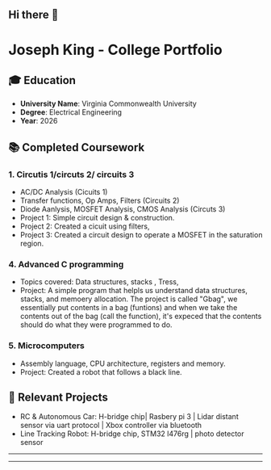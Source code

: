## Hi there 👋

<!--
**justaver/justaver** is a ✨ _special_ ✨ repository because its `README.md` (this file) appears on your GitHub profile.

Here are some ideas to get you started:

- 🔭 I’m currently working on ...
- 🌱 I’m currently learning ...
- 👯 I’m looking to collaborate on ...
- 🤔 I’m looking for help with ...
- 💬 Ask me about ...
- 📫 How to reach me: ...
- 😄 Pronouns: ...
- ⚡ Fun fact: ...
-->



# Joseph King - College Portfolio

## 🎓 Education

- **University Name**: Virginia Commonwealth University
- **Degree**: Electrical Engineering
- **Year**: 2026

## 📚 Completed Coursework

### 1. **Circutis 1/circuts 2/ circuits 3** 
   - AC/DC Analysis (Cicuits 1)
   - Transfer functions, Op Amps, Filters (Circuits 2)
   - Diode Aanlysis, MOSFET Analysis, CMOS Analysis (Circuts 3)
   - Project 1: Simple circuit design & construction. 
   - Project 2: Created a cicuit using filters,
   - Project 3: Created a circuit design to operate a MOSFET in the saturation region.

### 4. **Advanced C programming**
   - Topics covered: Data structures, stacks , Tress, 
   - Project: A simple program that helpls us understand data structures, stacks, and memoery allocation. The project is called "Gbag", we essentially put contents in a bag (funtions) and when we take the contents out of the bag (call the function), it's expeced that the contents should do what they were programmed to do.

### 5. **Microcomputers**
   - Assembly language, CPU architecture, registers and memory.
   - Project: Created a robot that follows a black line.
   

## 💼 Relevant Projects

- RC & Autonomous Car: H-bridge chip| Rasbery pi 3 | Lidar distant sensor via uart protocol | Xbox controller via bluetooth 
- Line Tracking Robot: H-bridge chip, STM32 l476rg | photo detector sensor 

---


---
